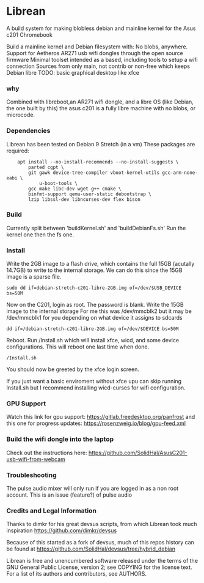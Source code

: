 # Librean

A build system for making blobless debian and mainline kernel for the Asus c201 Chromebook


Build a mainline kernel and Debian filesystem with:
No blobs, anywhere. 
Support for Aetheros AR271 usb wifi dongles through the open source firmware
Minimal toolset intended as a based, including tools to setup a wifi connection
Sources from only main, not contrib or non-free which keeps Debian libre
TODO: basic graphical desktop like xfce

### why

Combined with libreboot,an AR271 wifi dongle, and a libre OS (like Debian, the one built by this) the asus c201 is a fully libre machine with no blobs, or microcode.

### Dependencies

Librean has been tested on Debian 9 Stretch (in a vm)
These packages are required:

```
	apt install --no-install-recommends --no-install-suggests \
		parted cgpt \
		git gawk device-tree-compiler vboot-kernel-utils gcc-arm-none-eabi \
	        u-boot-tools \
		gcc make libc-dev wget g++ cmake \
		binfmt-support qemu-user-static debootstrap \
		lzip libssl-dev libncurses-dev flex bison
```

### Build
Currently split between 'buildKernel.sh' and 'buildDebianFs.sh'
Run the kernel one then the fs one.

### Install
Write the 2GB image to a flash drive, which contains the full 15GB (acutally 14.7GB) to write to the internal storage. We can do this since the 15GB image is a sparse file. 
```
sudo dd if=debian-stretch-c201-libre-2GB.img of=/dev/$USB_DEVICE bs=50M
```

Now on the C201, login as root. The password is blank. 
Write the 15GB image to the internal storage
For me this was /dev/mmcblk2 but it may be /dev/mmcblk1 for you depending on what device it assigns to sdcards

```
dd if=/debian-stretch-c201-libre-2GB.img of=/dev/$DEVICE bs=50M
```

Reboot. Run /Install.sh which will install xfce, wicd, and some device configurations. This will reboot one last time when done.
```
/Install.sh
```
You should now be greeted by the xfce login screen. 

If you just want a basic enviroment without xfce upu can skip running Install.sh but I recommend installing wicd-curses for wifi configuration. 

### GPU Support

Watch this link for gpu support:
https://gitlab.freedesktop.org/panfrost
and this one for progress updates:
https://rosenzweig.io/blog/gpu-feed.xml

### Build the wifi dongle into the laptop

Check out the instructions here: https://github.com/SolidHal/AsusC201-usb-wifi-from-webcam


### Troubleshooting

The pulse audio mixer will only run if you are logged in as a non root account. This is an issue (feature?) of pulse audio

### Credits and Legal Information

Thanks to dimkr for his great devsus scripts, from which Librean took much inspiration
https://github.com/dimkr/devsus

Because of this started as a fork of devsus, much of this repos history can be found at https://github.com/SolidHal/devsus/tree/hybrid_debian

Librean is free and unencumbered software released under the terms of the GNU
General Public License, version 2; see COPYING for the license text. For a list
of its authors and contributors, see AUTHORS.

